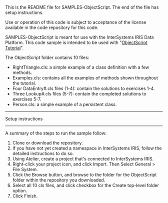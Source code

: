 
This is the README file for SAMPLES-ObjectScript. The end of the file has setup instructions.

Use or operation of this code is subject to acceptance of the license available in the code repository for this code.

SAMPLES-ObjectScript is meant for use with the InterSystems IRIS Data Platform.  This code sample is intended to be used with "<a href="http://docs.intersystems.com/irislatest/csp/docbook/DocBook.UI.Page.cls?KEY=TCOS_Preface">ObjectScript Tutorial</a>".

The ObjectScript folder contains 10 files:

* RightTriangle.cls: a simple example of a class definition with a few methods.
* Examples.cls: contains all the examples of methods shown throughout the tutorial.
* Four DataEntry#.cls files (1-4): contain the solutions to exercises 1-4.
* Three Lookup#.cls files (5-7): contain the completed solutions to exercises 5-7.
* Person.cls: a simple example of a persistent class.

*******************************************************************************
Setup instructions
*******************************************************************************
A summary of the steps to run the sample follow:

1. Clone or download the repository.
2. If you have not yet created a namespace in InterSystems IRIS, follow the detailed instructions to do so.
3. Using Atelier, create a project that's connected to InterSystems IRIS.
4. Right-click your project icon, and click Import. Then Select General > File System.
5. Click the Browse button, and browse to the folder for the ObjectScript folder within the repository you downloaded.
6. Select all 10 cls files, and click checkbox for the Create top-level folder option.
7. Click Finish.